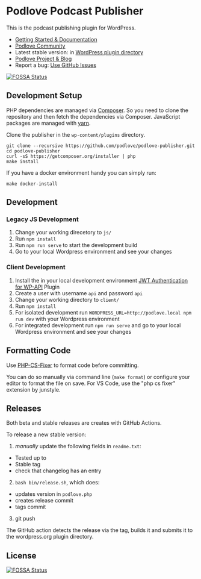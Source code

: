 # Podlove Podcast Publisher

This is the podcast publishing plugin for WordPress.

- [Getting Started & Documentation][6]
- [Podlove Community][9]
- Latest stable version: in [WordPress plugin directory][3]
- [Podlove Project & Blog][7]
- Report a bug: [Use GitHub Issues][5]

[![FOSSA Status](https://app.fossa.io/api/projects/git%2Bgithub.com%2Fpodlove%2Fpodlove-publisher.svg?type=shield)](https://app.fossa.io/projects/git%2Bgithub.com%2Fpodlove%2Fpodlove-publisher?ref=badge_shield)

## Development Setup

PHP dependencies are managed via [Composer](http://getcomposer.org/). So you need to clone the repository and then fetch the dependencies via Composer. JavaScript packages are managed with [yarn](https://yarnpkg.com/lang/en/).

Clone the publisher in the `wp-content/plugins` directory.

```
git clone --recursive https://github.com/podlove/podlove-publisher.git
cd podlove-publisher
curl -sS https://getcomposer.org/installer | php
make install
```

If you have a docker environment handy you can simply run:

```
make docker-install
```

## Development

### Legacy JS Development

1. Change your working direcetory to `js/`
2. Run `npm install`
3. Run `npm run serve` to start the development build
4. Go to your local Wordpress environment and see your changes

### Client Development

1. Install the in your local development environment [JWT Authentication for WP-API](https://wordpress.org/plugins/jwt-authentication-for-wp-rest-api/) Plugin
2. Create a user with username `api` and password `api`
3. Change your working directory to `client/`
4. Run `npm install`
5. For isolated development run `WORDPRESS_URL=http://podlove.local npm run dev` with your Wordpress environment
6. For integrated development run `npm run serve` and go to your local Wordpress environment and see your changes

## Formatting Code

Use [PHP-CS-Fixer](https://github.com/FriendsOfPhp/PHP-CS-Fixer) to format code before committing.

You can do so manually via command line (`make format`) or configure your editor to format the file on save. For VS Code, use the "php cs fixer" extension by junstyle.

## Releases

Both beta and stable releases are creates with GitHub Actions.

To release a new stable version:

1. _manually_ update the following fields in `readme.txt`:
  - Tested up to
  - Stable tag
  - check that changelog has an entry
2. `bash bin/release.sh`, which does:
  - updates version in `podlove.php`
  - creates release commit
  - tags commit
3. git push

The GitHub action detects the release via the tag, builds it and submits it to the wordpress.org plugin directory.

[3]: https://wordpress.org/plugins/podlove-podcasting-plugin-for-wordpress/
[4]: https://trello.com/b/zB4mKQlD/podlove-publisher
[5]: https://github.com/podlove/podlove-publisher/issues
[6]: http://docs.podlove.org/
[7]: http://podlove.org/
[8]: https://github.com/podlove/podlove-publisher/releases
[9]: https://community.podlove.org/


## License
[![FOSSA Status](https://app.fossa.io/api/projects/git%2Bgithub.com%2Fpodlove%2Fpodlove-publisher.svg?type=large)](https://app.fossa.io/projects/git%2Bgithub.com%2Fpodlove%2Fpodlove-publisher?ref=badge_large)
